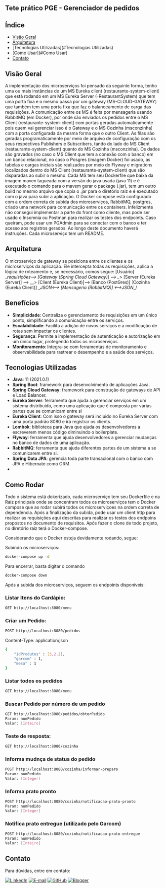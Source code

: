 ## Tete prático PGE - Gerenciador de pedidos

## Índice

- [Visão Geral](#visão-geral)
- [Arquitetura](#Arquitetura)
- [Tecnologias Utilizadas](#Tecnologias Utilizadas)
- [Como Usar](#Como Usar)
- [Contato](#Contato)

## Visão Geral

A implementação dos microserviços foi pensado da seguinte forma, tenho uma ou mais instâncias de um MS Eureka client (restaurante-system-client) que está rodando em um MS Eureka Server (-RestaurantSystem) que tem uma porta fixa e o mesmo passa por um gateway (MS-CLOUD-GATEWAY) que também tem uma porta fixa que faz o balanceamento de carga das requisições. A comunicação entre os MS é feita por mensageria usando RabbitMQ (em Docker), por onde são enviados os pedidos entre o MS Client (restaurante-system-client) com portas geradas automaticamente pois quem vai gerenciar isso é o Gateway e o MS Cozinha (msconzinha) com a porta configurada da mesma forma que o outro Client. As filas são geradas programaticamente por meio de arquivo de configuração com os seus respectivos Publishers e Subscribers, tando do lado do MS Client (restaurante-system-client) quanto do MS Cozinha (msconzinha). Os dados são gravados (no caso o MS Client que tem a conexão com o banco) em um banco relacional, no caso o Posgres (imagem Docker) foi usado, as tabelas e cargas iniciais são realizados por meio do Flyway e migrations localizados dentro do MS Client (restaurante-system-client) que são disparadas ao subir o mesmo. Cada MS tem seu Dockerfile que baixa da imagem maven tagueada com a versão do java usada (java 11) e é executado o comando para o mavem gerar o package (.jar), tem um outro build no mesmo arquivo que copia o .jar para o diretório raiz e é executado com o java para subir a aplicação. O Docker compose está configurado com a ordem correta de subida dos microserviços, RabbitMQ, postgres, criado uma network para comunicação entre os containers. Infelizmente não consegui implementar a parte do front como cliente, mas pode ser usado o Insomnia ou Postman para realizar os testes dos endpoints. Caso queiram, pode usar um PGAdmin para se conectar com o banco e ter acesso aos registros gerados. Ao longo deste documento haverá instruções. Cada microserviço tem um README.

## Arquitetura

O microserviço de gateway se posiciona entre os clientes e os microserviços da aplicação. Ele intercepta todas as requisições, aplica a lógica de roteamento e, se necessário, comos segue:
[Usuário] 
  \__requisições--> 
          [Gateway (Spring Cloud Gateway)] -->
                            \__> [Server (Eureka Server)] -->
                                           \__> [Client (Eureka Client)]--> [Banco (PostGres)]        [Cozinha (Eureka Client)] 
                                                                 \__JSON<--> [Mensageria (RabbitMQ)] <-->JSON__/
## Benefícios

- **Simplicidade**: Centraliza o gerenciamento de requisições em um único ponto, simplificando a comunicação entre os serviços.
- **Escalabilidade**: Facilita a adição de novos serviços e a modificação de rotas sem impactar os clientes.
- **Segurança**: Permite a implementação de autenticação e autorização em um único lugar, protegendo todos os microserviços.
- **Monitoramento**: Integra-se com ferramentas de monitoramento e observabilidade para rastrear o desempenho e a saúde dos serviços.

## Tecnologias Utilizadas

- **Java**: 11 (2021.0.1)
- **Spring Boot**: framework para desenvolvimento de aplicações Java.
- **Spring Cloud Gateway**: framework para construção de gateways de API e Load Balancer.
- **Eureka Server**: ferramenta que ajuda a gerenciar serviços em um sistema distribuído, como uma aplicação que é composta por várias partes que se comunicam entre si
- **Eureka Client**: Com isso o gateway será incluido no Eureka Server com uma porta padrão 8080 e irá registrar os clients.
- **Lombok**: biblioteca para Java que ajuda os desenvolvedores a escreverem menos código diminuindo o boilerplate.
- **Flyway**: ferramenta que ajuda desenvolvedores a gerenciar mudanças no banco de dados de uma aplicação.
- **RabbitMQ**: ferramenta que ajuda diferentes partes de um sistema a se comunicarem entre si.
- **Spring Data JPA**: gerencia toda parte transacional com o banco com JPA e Hibernate como ORM.
- 

## Como Rodar

Todo o sistema está dokerizado, cada microserviço tem seu Dockerfile e na Raiz principais onde se concentram todos os microserviços tem o Docker compose que ao rodar subirá todos os microserviçoes na ordem correta de dependencia. Após a finalização da subida, pode usar um client http para realizar as requisições aqui descritas para realizar os testes dos endpoins propostos no documento de requisitos. Após fazer o clone de todo projeto, no diretório raiz terá o Docker-compose.

Considerando que o Docker esteja devidamente rodando, segue:

Subindo os microserviços:
```bash
docker-compose up -d
```

Para encerrar, basta digitar o comando 
```bash
docker-compose down
```

Após a subida dos microserviços, seguem os endpoints disponíveis:

### Listar Itens do Cardápio:

```bash
GET http://localhost:8080/menu
```

### Criar um Pedido:
```bash
POST http://localhost:8080/pedidos
```
Content-Type: application/json
```bash
{
	"idProdutos" : [3,2,2],
	"garcom" : 1,
	"mesa" : 1
}
```

### Listar todos os pedidos

```bash
GET http://localhost:8080/menu
```

### Buscar Pedido por número de um pedido

```bash
GET http://localhost:8080/pedidos/obterPedido
Param: numPedido
Valor: [Inteiro]
```

### Teste de resposta:
```bash
GET http://localhost:8080/cozinha
```

### Informa mudnça de status do pedido
```bash
POST http://localhost:8080/cozinha/informar-preparo
Param: numPedido
Valor: [Integer]
```

### Informa prato pronto
```bash
POST http://localhost:8080/cozinha/notificacao-prato-pronto
Param: numPedido
Valor: [Integer]
```

### Notifica prato entregue (utilizado pelo Garcom)
```bash
POST http://localhost:8080/cozinha/notificacao-prato-entregue
Param: numPedido
Valor: [Inteiro]
```

## Contato

Para dúvidas, entre em contato:

[![LinkedIn](https://img.shields.io/badge/linkedin-%230077B5.svg?style=for-the-badge&logo=linkedin&logoColor=white)](https://www.linkedin.com/in/jorge-maia-dev-java/)
[![E-mail](https://img.shields.io/badge/-Email-0077B5?style=for-the-badge&logo=microsoft-outlook&logoColor=white)](mailto:jsm.java@gmail.com)
[![GitHub](https://img.shields.io/badge/GitHub-0077B5?style=for-the-badge&logo=github&logoColor=white)](https://github.com/j0rg3m414)
[![Blogger](https://img.shields.io/badge/Blogger-FF5722?style=for-the-badge&logo=blogger&logoColor=white)](https://putzcomonaopenseinissoantes.blogspot.com/)
